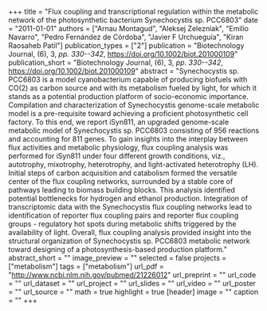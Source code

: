 +++
title = "Flux coupling and transcriptional regulation within the metabolic network of the photosynthetic bacterium Synechocystis sp. PCC6803"
date = "2011-01-01"
authors = ["Arnau Montagud", "Aleksej Zelezniak", "Emilio Navarro", "Pedro Fernández de Córdoba", "Javier F Urchueguía", "Kiran Raosaheb Patil"]
publication_types = ["2"]
publication = "Biotechnology Journal, (6), 3, _pp. 330--342_, https://doi.org/10.1002/biot.201000109"
publication_short = "Biotechnology Journal, (6), 3, _pp. 330--342_, https://doi.org/10.1002/biot.201000109"
abstract = "Synechocystis sp. PCC6803 is a model cyanobacterium capable of producing biofuels with CO(2) as carbon source and with its metabolism fueled by light, for which it stands as a potential production platform of socio-economic importance. Compilation and characterization of Synechocystis genome-scale metabolic model is a pre-requisite toward achieving a proficient photosynthetic cell factory. To this end, we report iSyn811, an upgraded genome-scale metabolic model of Synechocystis sp. PCC6803 consisting of 956 reactions and accounting for 811 genes. To gain insights into the interplay between flux activities and metabolic physiology, flux coupling analysis was performed for iSyn811 under four different growth conditions, viz., autotrophy, mixotrophy, heterotrophy, and light-activated heterotrophy (LH). Initial steps of carbon acquisition and catabolism formed the versatile center of the flux coupling networks, surrounded by a stable core of pathways leading to biomass building blocks. This analysis identified potential bottlenecks for hydrogen and ethanol production. Integration of transcriptomic data with the Synechocystis flux coupling networks lead to identification of reporter flux coupling pairs and reporter flux coupling groups - regulatory hot spots during metabolic shifts triggered by the availability of light. Overall, flux coupling analysis provided insight into the structural organization of Synechocystis sp. PCC6803 metabolic network toward designing of a photosynthesis-based production platform."
abstract_short = ""
image_preview = ""
selected = false
projects = ["metabolism"]
tags = ["metabolism"]
url_pdf = "http://www.ncbi.nlm.nih.gov/pubmed/21226012"
url_preprint = ""
url_code = ""
url_dataset = ""
url_project = ""
url_slides = ""
url_video = ""
url_poster = ""
url_source = ""
math = true
highlight = true
[header]
image = ""
caption = ""
+++
